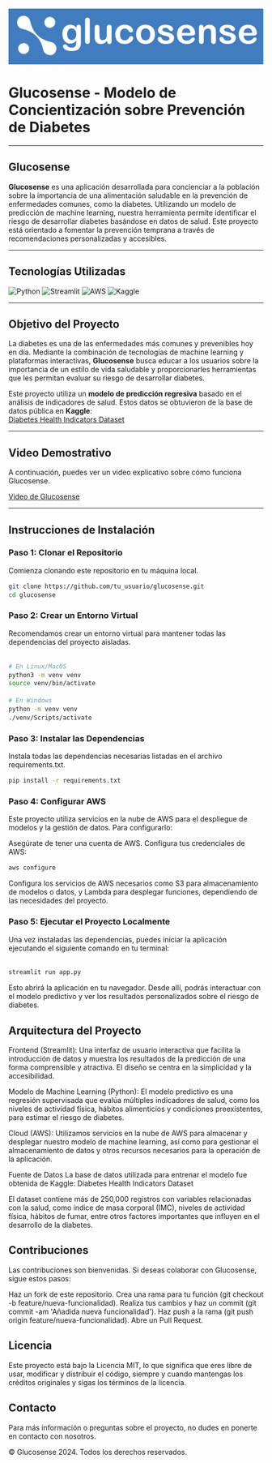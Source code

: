 # <img src="src/assets/images/logo-glucosense.png" alt="Logo" style="vertical-align: middle;">
# **Glucosense - Modelo de Concientización sobre Prevención de Diabetes**

---

## **Glucosense**  
**Glucosense** es una aplicación desarrollada para concienciar a la población sobre la importancia de una alimentación saludable en la prevención de enfermedades comunes, como la diabetes. Utilizando un modelo de predicción de machine learning, nuestra herramienta permite identificar el riesgo de desarrollar diabetes basándose en datos de salud. Este proyecto está orientado a fomentar la prevención temprana a través de recomendaciones personalizadas y accesibles.

---

## **Tecnologías Utilizadas**

![Python](https://img.shields.io/badge/Python-3670A0?style=for-the-badge&logo=python&logoColor=ffdd54)
![Streamlit](https://img.shields.io/badge/Streamlit-FF4B4B?style=for-the-badge&logo=streamlit&logoColor=white)
![AWS](https://img.shields.io/badge/AWS-FF9900?style=for-the-badge&logo=amazon-aws&logoColor=white)
![Kaggle](https://img.shields.io/badge/Kaggle-20BEFF?style=for-the-badge&logo=kaggle&logoColor=white)

---

## **Objetivo del Proyecto**
La diabetes es una de las enfermedades más comunes y prevenibles hoy en día. Mediante la combinación de tecnologías de machine learning y plataformas interactivas, **Glucosense** busca educar a los usuarios sobre la importancia de un estilo de vida saludable y proporcionarles herramientas que les permitan evaluar su riesgo de desarrollar diabetes.

Este proyecto utiliza un **modelo de predicción regresiva** basado en el análisis de indicadores de salud. Estos datos se obtuvieron de la base de datos pública en **Kaggle**:  
[Diabetes Health Indicators Dataset](https://www.kaggle.com/datasets/alexteboul/diabetes-health-indicators-dataset?select=diabetes_binary_health_indicators_BRFSS2015.csv)

---

## **Video Demostrativo**
A continuación, puedes ver un video explicativo sobre cómo funciona Glucosense.

[Video de Glucosense](./src/assets/videos/demo.mp4)

---

## **Instrucciones de Instalación**

### **Paso 1: Clonar el Repositorio**
Comienza clonando este repositorio en tu máquina local.

```bash
git clone https://github.com/tu_usuario/glucosense.git
cd glucosense
```

### **Paso 2: Crear un Entorno Virtual**
Recomendamos crear un entorno virtual para mantener todas las dependencias del proyecto aisladas.

```bash

# En Linux/MacOS
python3 -m venv venv
source venv/bin/activate

# En Windows
python -m venv venv
./venv/Scripts/activate
```

### **Paso 3: Instalar las Dependencias**
Instala todas las dependencias necesarias listadas en el archivo requirements.txt.

```bash
pip install -r requirements.txt
```

### **Paso 4: Configurar AWS**
Este proyecto utiliza servicios en la nube de AWS para el despliegue de modelos y la gestión de datos. Para configurarlo:

Asegúrate de tener una cuenta de AWS.
Configura tus credenciales de AWS:
```bash
aws configure
```

Configura los servicios de AWS necesarios como S3 para almacenamiento de modelos o datos, y Lambda para desplegar funciones, dependiendo de las necesidades del proyecto.
### **Paso 5: Ejecutar el Proyecto Localmente**
Una vez instaladas las dependencias, puedes iniciar la aplicación ejecutando el siguiente comando en tu terminal:

```bash

streamlit run app.py
```

Esto abrirá la aplicación en tu navegador. Desde allí, podrás interactuar con el modelo predictivo y ver los resultados personalizados sobre el riesgo de diabetes.

## **Arquitectura del Proyecto**
Frontend (Streamlit): Una interfaz de usuario interactiva que facilita la introducción de datos y muestra los resultados de la predicción de una forma comprensible y atractiva. El diseño se centra en la simplicidad y la accesibilidad.

Modelo de Machine Learning (Python): El modelo predictivo es una regresión supervisada que evalúa múltiples indicadores de salud, como los niveles de actividad física, hábitos alimenticios y condiciones preexistentes, para estimar el riesgo de diabetes.

Cloud (AWS): Utilizamos servicios en la nube de AWS para almacenar y desplegar nuestro modelo de machine learning, así como para gestionar el almacenamiento de datos y otros recursos necesarios para la operación de la aplicación.

Fuente de Datos
La base de datos utilizada para entrenar el modelo fue obtenida de Kaggle:
Diabetes Health Indicators Dataset

El dataset contiene más de 250,000 registros con variables relacionadas con la salud, como índice de masa corporal (IMC), niveles de actividad física, hábitos de fumar, entre otros factores importantes que influyen en el desarrollo de la diabetes.

## **Contribuciones**
Las contribuciones son bienvenidas. Si deseas colaborar con Glucosense, sigue estos pasos:

Haz un fork de este repositorio.
Crea una rama para tu función (git checkout -b feature/nueva-funcionalidad).
Realiza tus cambios y haz un commit (git commit -am 'Añadida nueva funcionalidad').
Haz push a la rama (git push origin feature/nueva-funcionalidad).
Abre un Pull Request.

## **Licencia**
Este proyecto está bajo la Licencia MIT, lo que significa que eres libre de usar, modificar y distribuir el código, siempre y cuando mantengas los créditos originales y sigas los términos de la licencia.

## **Contacto**
Para más información o preguntas sobre el proyecto, no dudes en ponerte en contacto con nosotros.

© Glucosense 2024. Todos los derechos reservados.
